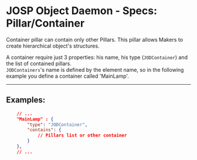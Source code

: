 # JOSP Object Daemon - Specs: Pillar/Container

Container pillar can contain only other Pillars. This pillar allows Makers to
create hierarchical object's structures.

A container require just 3 properties: his name, his type (```JODContainer```)
and the list of contained pillars.<br/>
```JODContainers```'s name is defined by the element name, so in the following
example you define a container called 'MainLamp'.

---

## Examples:

```json title="struct.json: container example
    // ...
    "MainLamp" : {
        "type": "JODContainer",
        "contains": {
            // Pillars list or other container
        }
    },
    // ...
```
